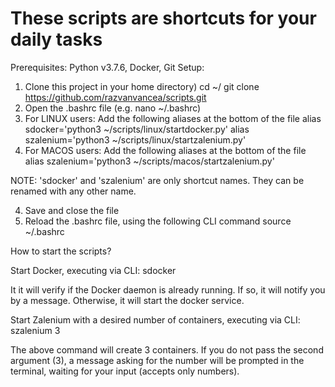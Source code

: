 # These scripts are shortcuts for your daily tasks
Prerequisites: Python v3.7.6, Docker, Git
Setup:
1. Clone this project in your home directory)
  cd ~/
  git clone https://github.com/razvanvancea/scripts.git
2. Open the .bashrc file (e.g. nano ~/.bashrc)
3. For LINUX users: Add the following aliases at the bottom of the file
  alias sdocker='python3 ~/scripts/linux/startdocker.py'
  alias szalenium='python3 ~/scripts/linux/startzalenium.py'
3. For MACOS users: Add the following aliases at the bottom of the file
alias szalenium='python3 ~/scripts/macos/startzalenium.py'

NOTE: 'sdocker' and 'szalenium' are only shortcut names. They can be renamed with any other name.

4. Save and close the file
5. Reload the .bashrc file, using the following CLI command
  source ~/.bashrc

How to start the scripts?

Start Docker, executing via CLI: sdocker

It it will verify if the Docker daemon is already running. If so, it will notify you by a message. Otherwise, it will start the docker service.

Start Zalenium with a desired number of containers, executing via CLI: szalenium 3

The above command will create 3 containers. If you do not pass the second argument (3), a message asking for the number will be prompted in the terminal, waiting for your input (accepts only numbers).
